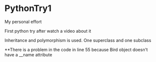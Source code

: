 # PythonTry1

My personal effort

First python try after watch a video about it

Inheritance and polymorphism is used. One superclass and one subclass


**There is a problem in the code in line 55 because Bird object doesn't have a __name attribute
